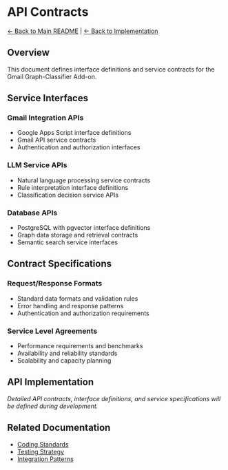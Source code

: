 # API Contracts

[← Back to Main README](../../README.md) | [← Back to Implementation](coding-standards.md)

## Overview

This document defines interface definitions and service contracts for the Gmail Graph-Classifier Add-on.

## Service Interfaces

### Gmail Integration APIs
- Google Apps Script interface definitions
- Gmail API service contracts
- Authentication and authorization interfaces

### LLM Service APIs
- Natural language processing service contracts
- Rule interpretation interface definitions
- Classification decision service APIs

### Database APIs
- PostgreSQL with pgvector interface definitions
- Graph data storage and retrieval contracts
- Semantic search service interfaces

## Contract Specifications

### Request/Response Formats
- Standard data formats and validation rules
- Error handling and response patterns
- Authentication and authorization requirements

### Service Level Agreements
- Performance requirements and benchmarks
- Availability and reliability standards
- Scalability and capacity planning

## API Implementation

*Detailed API contracts, interface definitions, and service specifications will be defined during development.*

## Related Documentation

- [Coding Standards](coding-standards.md)
- [Testing Strategy](testing-strategy.md)
- [Integration Patterns](../architecture/integration-patterns.md)